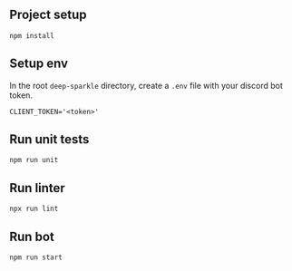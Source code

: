 ## Project setup
```
npm install
```

## Setup env
In the root `deep-sparkle` directory, create a `.env` file with your discord bot token.

```
CLIENT_TOKEN='<token>'
```

## Run unit tests

```
npm run unit
```

## Run linter
```
npx run lint
```

## Run bot
```
npm run start
```